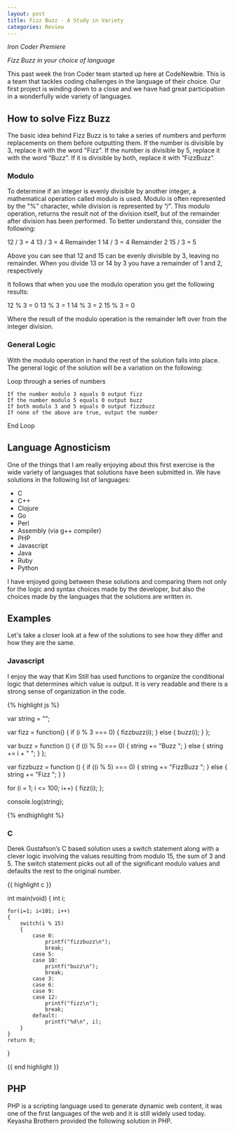 ```yaml
---
layout: post
title: Fizz Buzz - A Study in Variety
categories: Review
---
```


*Iron Coder Premiere*

_Fizz Buzz in your choice of language_

This past week the Iron Coder team started up here at CodeNewbie. This is a team that tackles coding challenges in the language of their choice. Our first project is winding down to a close and we have had great participation in a wonderfully wide variety of languages.

## How to solve Fizz Buzz

The basic idea behind Fizz Buzz is to take a series of numbers and perform replacements on them before outputting them.  If the number is divisible by 3, replace it with the word "Fizz".  If the number is divisible by 5, replace it with the word “Buzz”.  If it is divisible by both, replace it with “FizzBuzz”.

### Modulo

To determine if an integer is evenly divisible by another integer, a mathematical operation called modulo is used.  Modulo is often represented by the "%" character, while division is represented by “/”.  This modulo operation, returns the result not of the division itself, but of the remainder after division has been performed. To better understand this, consider the following:

12 / 3 = 4
13 / 3 = 4 Remainder 1
14 / 3 = 4 Remainder 2
15 / 3 = 5

Above you can see that 12 and 15 can be evenly divisible by 3, leaving no remainder.  When you divide 13 or 14 by 3 you have a remainder of 1 and 2, respectively

It follows that when you use the modulo operation you get the following results:

12 % 3 = 0
13 % 3 = 1
14 % 3 = 2
15 % 3 = 0

Where the result of the modulo operation is the remainder left over from the integer division.

### General Logic

With the modulo operation in hand the rest of the solution falls into place.  The general logic of the solution will be a variation on the following:

Loop through a series of numbers

	If the number modulo 3 equals 0 output fizz
	If the number modulo 5 equals 0 output buzz
	If both modulo 3 and 5 equals 0 output fizzbuzz
	If none of the above are true, output the number

End Loop

## Language Agnosticism

One of the things that I am really enjoying about this first exercise is the wide variety of languages that solutions have been submitted in. We have solutions in the following list of languages:

* C
* C++
* Clojure
* Go
* Perl
* Assembly (via g++ compiler)
* PHP
* Javascript
* Java
* Ruby
* Python

I have enjoyed going between these solutions and comparing them not only for the logic and syntax choices made by the developer, but also the choices made by the languages that the solutions are written in.

## Examples

Let's take a closer look at a few of the solutions to see how they differ and how they are the same.

### Javascript

I enjoy the way that Kim Still has used functions to organize the conditional logic that determines which value is output. It is very readable and there is a strong sense of organization in the code.

{% highlight js %}

var string = "";

var fizz = function() {
  if (i % 3 === 0) {
    fizzbuzz(i);
  } else {
    buzz(i);
  }
};

var buzz = function () {
  if ((i % 5) === 0) {
    string += "Buzz ";
  } else {
    string += i + " ";
  }
};

var fizzbuzz = function () {
  if ((i % 5) === 0) {
    string += "FizzBuzz ";
  } else {
    string += "Fizz ";
  }
}

for (i = 1; i <= 100; i++) {
  fizz(i);
};

console.log(string);

{% endhighlight %}

### C

Derek Gustafson’s C based solution uses a switch statement along with a clever logic involving the values resulting from modulo 15, the sum of 3 and 5.  The switch statement picks out all of the significant modulo values and defaults the rest to the original number.

{{ highlight c }}

int main(void)
{
	int i;

	for(i=1; i<101; i++)
	{
		switch(i % 15)
		{
			case 0:
				printf("fizzbuzz\n");
				break;
			case 5:
			case 10:
				printf("buzz\n");
				break;
			case 3:
			case 6:
			case 9:
			case 12:
				printf("fizz\n");
				break;
			default:
				printf("%d\n", i);
		}
	}
	return 0;
}

{{ end highlight }}

## PHP

PHP is a scripting language used to generate dynamic web content, it was one of the first languages of the web and it is still widely used today.  Keyasha Brothern provided the following solution in PHP.

<?php

for($i = 1; $i <= 100; $i++) {
   if ($i % 3 == 0 && $i % 5 == 0) {
    echo "FizzBuzz\n";
    } elseif ($i % 3 == 0) {
        echo "Fizz\n";
    } elseif ($i % 5 ==0) {
        echo "Buzz\n";
    }else{
        echo "$i\n";
    }
}

## Clojure

Clojure is a language that brings together the power of Lisp with the reliable portability of the Java Virtual Machine. It is a language that looks the most foreign to me, and that makes me want to learn more about it.  Derek Gustafson was kind enough to write the following Fizz Buzz solution in Clojure.

(ns fizz-buzz.core
  (:gen-class))

(defn fb_test [x]
  (cond
    (= (mod x 15) 0) "fizzbuzz"
    (= (mod x 3) 0) "fizz"
    (= (mod x 5) 0) "buzz"
    :else x))

(defn fb_print [x] (println (fb_test x)))

(defn -main
  [& args]
  (dotimes [n 100] (fb_print (+ n 1))))

## Go

André Almar wrote the following solution in Go. The Go language is a relative newcomer and this is the first time that I have had a chance to see an example of Go code. Again you see differences from other languages, for instance the for loop that acts more like a traditional while() loop as it does not increment the counter.

package main

import (
        "fmt"
)

func main(){
  number := 1
  for number <= 100 {
    if number % 3 == 0 && number % 5 == 0 {
        fmt.Println("FizzBuzz")
    } else if number % 3 == 0 {
        fmt.Println("Fizz")
    } else if number % 5 == 0{
        fmt.Println("Buzz")
    } else {
        fmt.Println(number)
    }

    number += 1
  }
}

## Conclusion

I am thrilled to have this opportunity to work with Iron Coders that have such a diverse set of coding backgrounds.  This first week they have provided a set of solutions to the Fizz Buzz challenge that exemplify two of the things that I enjoy about this project. These are the different ways that people approach the same problem and the ways that different languages shape the ways that we solve those problems.

All of the solutions submitted were great and I appreciate the team members taking the time to work on them.  I hope that you all have a chance to look through the solutions below to see for yourselves the work that they have done.

## Solutions

**André Almar**

**[https://github.com/andrealmar/ironcode**r](https://github.com/andrealmar/ironcoder)

**Derek Gustafson**

**[https://github.com/degustaf/Iron_Coder_00**1](https://github.com/degustaf/Iron_Coder_001)

**Jonathan Colon **

**[https://github.com/jcode89/Iron_Coder_Solution**s](https://github.com/jcode89/Iron_Coder_Solutions)

**Keyasha Brothern**

**[https://github.com/KMBrothern/iron_code**r](https://github.com/KMBrothern/iron_coder)

**Kim Still**

**[https://github.com/twomoredays/Iron-Coder/tree/master/01%20-%20FizzBuz**z](https://github.com/twomoredays/Iron-Coder/tree/master/01%20-%20FizzBuzz)

**Victor Keenan **

**[https://github.com/VictorSK/Iron_Code**r](https://github.com/VictorSK/Iron_Coder)

**Valerie Sharp**

**[https://github.com/valerie937/FizzBuz**z](https://github.com/valerie937/FizzBuzz)

**Jamal Hansen**

**[https://github.com/jamalhansen/ic001-fizz-buz**z](https://github.com/jamalhansen/ic001-fizz-buzz)

## References

Modulo - [https://en.wikipedia.org/wiki/Modulo_operation](https://en.wikipedia.org/wiki/Modulo_operation)

How to Solve Fizz Buzz - [http://www.codenewbie.org/blogs/how-to-solve-fizzbuzz](http://www.codenewbie.org/blogs/how-to-solve-fizzbuzz)

Iron Coder Premiere - [https://www.youtube.com/watch?v=z7D1NxLxuPA](https://www.youtube.com/watch?v=z7D1NxLxuPA)

